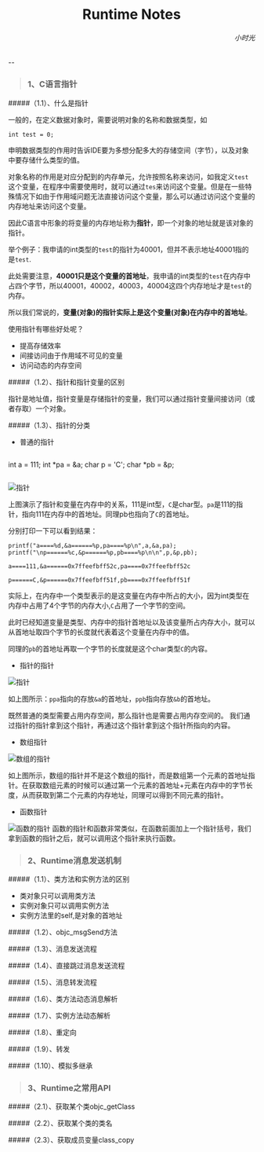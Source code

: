<h1><center>Runtime Notes</center></h1>

<h6 align='right'>小时光</h6>
--

> <h3>1、C语言指针</h3>


#####（1.1）、什么是指针


一般的，在定义数据对象时，需要说明对象的名称和数据类型，如


```
int test = 0;
```

申明数据类型的作用时告诉IDE要为多想分配多大的存储空间（字节），以及对象中要存储什么类型的值。

对象名称的作用是对应分配到的内存单元，允许按照名称来访问，如我定义`test`这个变量，在程序中需要使用时，就可以通过`tes`来访问这个变量。但是在一些特殊情况下如由于作用域问题无法直接访问这个变量，那么可以通过访问这个变量的内存地址来访问这个变量。

因此C语言中形象的将变量的内存地址称为**指针**，即一个对象的地址就是该对象的指针。

举个例子：我申请的int类型的`test`的指针为40001，但并不表示地址40001指的是`test`.

此处需要注意，**40001只是这个变量的首地址**，我申请的int类型的`test`在内存中占四个字节，所以40001，40002，40003，40004这四个内存地址才是`test`的内存。

所以我们常说的，**变量(对象)的指针实际上是这个变量(对象)在内存中的首地址**。

使用指针有哪些好处呢？

* 提高存储效率
* 间接访问由于作用域不可见的变量
* 访问动态的内存空间

#####（1.2）、指针和指针变量的区别

指针是地址值，指针变量是存储指针的变量，我们可以通过指针变量间接访问（或者存取）一个对象。

#####（1.3）、指针的分类

* 普通的指针

```

```
int a = 111;
int *pa = &a;
char p = 'C';
char *pb = &p;
```
```

![指针](/Users/mac001/Desktop/Study学习资料/iOSNotes/RuntimeImage/C_Pointer.png)

上图演示了指针和变量在内存中的关系，111是int型，`C`是char型。`pa`是111的指针，指向111在内存中的首地址。同理pb也指向了`C`的首地址。

分别打印一下可以看到结果：

```
printf("a====%d,&a======%p,pa====%p\n",a,&a,pa);
printf("\np======%c,&p======%p,pb====%p\n\n",p,&p,pb);
```

```
a====111,&a======0x7ffeefbff52c,pa====0x7ffeefbff52c

p======C,&p======0x7ffeefbff51f,pb====0x7ffeefbff51f
```


实际上，在内存中一个类型表示的是这变量在内存中所占的大小，因为int类型在内存中占用了4个字节的内存大小,`C`占用了一个字节的空间。

此时已经知道变量是类型、内存中的指针首地址以及该变量所占内存大小，就可以从首地址取四个字节的长度就代表着这个变量在内存中的值。

同理的`pb`的首地址再取一个字节的长度就是这个char类型`C`的内容。

* 指针的指针

![指针](/Users/mac001/Desktop/Study学习资料/iOSNotes/RuntimeImage/C_Point_Point.png)

如上图所示：`ppa`指向的存放`&a`的首地址，`ppb`指向存放`&b`的首地址。

既然普通的类型需要占用内存空间，那么指针也是需要占用内存空间的。
我们通过指针的指针拿到这个指针，再通过这个指针拿到这个指针所指向的内容。


* 数组指针

![数组的指针](/Users/mac001/Desktop/Study学习资料/iOSNotes/RuntimeImage/C_Pointer_Array.png)

如上图所示，数组的指针并不是这个数组的指针，而是数组第一个元素的首地址指针。在获取数组元素的时候可以通过第一个元素的首地址+元素在内存中的字节长度，从而获取到第二个元素的内存地址，同理可以得到不同元素的指针。

* 函数指针


![函数的指针](/Users/mac001/Desktop/Study学习资料/iOSNotes/RuntimeImage/function_Pointer.png)
函数的指针和函数非常类似，在函数前面加上一个指针括号，我们拿到函数的指针之后，就可以调用这个指针来执行函数。



> <h3>2、Runtime消息发送机制</h3>

#####（1.1）、类方法和实例方法的区别

* 类对象只可以调用类方法
* 实例对象只可以调用实例方法
* 实例方法里的self,是对象的首地址

#####（1.2）、objc_msgSend方法


#####（1.3）、消息发送流程


#####（1.4）、直接跳过消息发送流程

#####（1.5）、消息转发流程

#####（1.6）、类方法动态消息解析

#####（1.7）、实例方法动态解析

#####（1.8）、重定向

#####（1.9）、转发

#####（1.10）、模拟多继承


> <h3>3、Runtime之常用API</h3>

#####（2.1）、获取某个类objc_getClass

#####（2.2）、获取某个类的类名

#####（2.3）、获取成员变量class_copy

